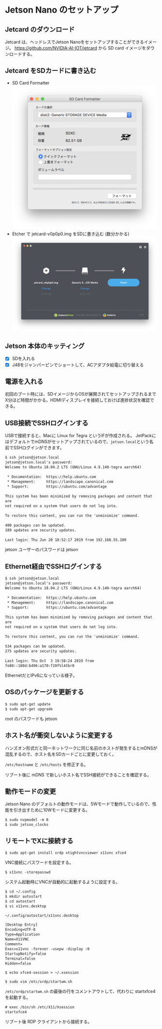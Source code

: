 # Jetson Nano のセットアップ

## Jetcard のダウンロード
Jetcard は、ヘッドレスでJetson Nanoをセットアップすることができるイメージ。
https://github.com/NVIDIA-AI-IOT/jetcard から SD card イメージをダウンロードする。

## Jetcard をSDカードに書き込む
- SD Card Formatter
![SD formatter](images/sdcard_formatter.png)
- Etcher で jetcard-v0p0p0.img をSDに書き込む (数分かかる)
![Etcher](images/etcher.png)

## Jetson 本体のキッティング
- [x] SDを入れる
- [x] J48をジャンパーピンでショートして、ACアダプタ給電に切り替える

## 電源を入れる
初回のブート時には、SDイメージからOSが展開されてセットアップされるまでX分ほど時間がかかる。HDMIディスプレイを接続しておけば進捗状況を確認できる。

## USB接続でSSHログインする
USBで接続すると、Macに Linux for Tegra というIFが作成される。
JetPackにはデフォルトでmDNSがセットアップされているので、```jetson.local```という名前でSSHログインができます。
```
$ ssh jetson@jetson.local
jetson@jetson.local's password:
Welcome to Ubuntu 18.04.2 LTS (GNU/Linux 4.9.140-tegra aarch64)

 * Documentation:  https://help.ubuntu.com
 * Management:     https://landscape.canonical.com
 * Support:        https://ubuntu.com/advantage

This system has been minimized by removing packages and content that are
not required on a system that users do not log into.

To restore this content, you can run the 'unminimize' command.

400 packages can be updated.
189 updates are security updates.

Last login: Thu Jun 20 18:52:17 2019 from 192.168.55.100
```

jetson ユーザーのパスワードは jetson

## Ethernet経由でSSHログインする
```
$ ssh jetson@jetson.local
jetson@jetson.local's password:
Welcome to Ubuntu 18.04.2 LTS (GNU/Linux 4.9.140-tegra aarch64)

 * Documentation:  https://help.ubuntu.com
 * Management:     https://landscape.canonical.com
 * Support:        https://ubuntu.com/advantage

This system has been minimized by removing packages and content that are
not required on a system that users do not log into.

To restore this content, you can run the 'unminimize' command.

534 packages can be updated.
275 updates are security updates.

Last login: Thu Oct  3 19:58:24 2019 from fe80::180d:b496:a170:f20f%l4tbr0
```

EthernetだとIPv6になっている様子。

## OSのパッケージを更新する
```
$ sudo apt-get update
$ sudo apt-get upgrade
```
root のパスワードも jetson

## ホスト名が衝突しないように変更する
ハンズオン形式だと同一ネットワークに同じ名前のホストが発生するとmDNSが混乱するので、ホスト名をSDカードごとに変更しておく。

```/etc/hostname``` と ```/etc/hosts``` を修正する。

リブート後に mDNS で新しいホスト名でSSH接続ができることを確認する。

## 動作モードの変更
Jetson Nano のデフォルトの動作モードは、5Wモードで動作しているので、性能を引き出すために10Wモードに変更する。

```
$ sudo nvpmodel -m 0
$ sudo jetson_clocks
```

## リモートでXに接続する
```
$ sudo apt-get install xrdp xtightvncviewer x11vnc xfce4
```

VNC接続にパスワードを設定する。

```
$ x11vnc -storepasswd
```

システム起動時にVNCが自動的に起動するように設定する。

```
$ cd ~/.config
$ mkdir autostart
$ cd autostart
$ vi x11vnc.desktop
```

```~/.config/autostart/x11vnc.desktop```
```
[Desktop Entry]
Encoding=UTF-8
Type=Application
Name=X11VNC
Comment=
Exec=x11vnc -forever -usepw -display :0
StartupNotify=false
Terminal=false
Hidden=false
```

```
$ echo xfce4-session > ~/.xsession
```

```
$ sudo vim /etc/xrdp/startwm.sh
```

```/etc/xrdp/startwm.sh``` の最後の行をコメントアウトして、代わりに startxfce4 を起動する。
```
# exec /bin/sh /etc/X11/Xsession
startxfce4
```

リブート後 RDP クライアントから接続する。